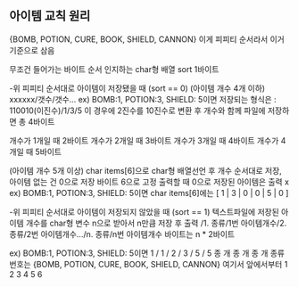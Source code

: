 ## 아이템 교칙 원리

{BOMB, POTION, CURE, BOOK, SHIELD, CANNON}
이게 피피티 순서라서 이거 기준으로 삼음

무조건 들어가는 바이트
순서 인지하는 char형 배열 sort 1바이트

-위 피피티 순서대로 아이템이 저장됐을 때 (sort == 0)
(아이템 개수 4개 이하)
xxxxxx/갯수/갯수...
ex) BOMB:1, POTION:3, SHIELD: 5이면 
저장되는 형식은 : 110010(이진수)/1/3/5
이 경우에 2진수를 10진수로 변환 후 개수와 함께 파일에 저장하면 총 4바이트

개수가 1개일 때 2바이트
개수가 2개일 때 3바이트
개수가 3개일 때 4바이트
개수가 4개일 때 5바이트

(아이템 개수 5개 이상)
char items[6]으로 char형 배열선언 후 개수 순서대로 저장, 아이템 없는 건 0으로 저장
바이트 6으로 고정
출력할 때 0으로 저장된 아이템은 출력 x
ex) BOMB:1, POTION:3, SHIELD: 5이면 
char items[6]에는 [ 1 | 3 | 0 | 0 | 5 | 0 ]

-위 피피티 순서대로 아이템이 저장되지 않았을 때 (sort == 1)
텍스트파일에 저장된 아이템 개수를 char형 변수 n으로 받아서 n만큼 저장 후 출력
/1. 종류/1번 아이템개수/2. 종류/2번 아이템개수.../n. 종류/n번 아이템개수
바이트는 n * 2바이트

ex) BOMB:1, POTION:3, SHIELD: 5이면 
1 / 1 / 2 / 3 / 5 / 5
종  개  종  개  종  개 
종류 번호는 {BOMB, POTION, CURE, BOOK, SHIELD, CANNON} 여기서 앞에서부터 1 2 3 4 5 6
